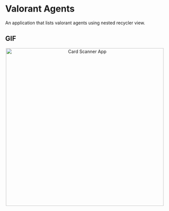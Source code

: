 # Valorant Agents 

An application that lists valorant agents using nested recycler view.

## GIF
<p align="center">
  <img src="https://github.com/user-attachments/assets/2cf4a6d2-e0ad-4347-8467-139cd1813f4f" alt="Card Scanner App" height="500px"/>
</p>


